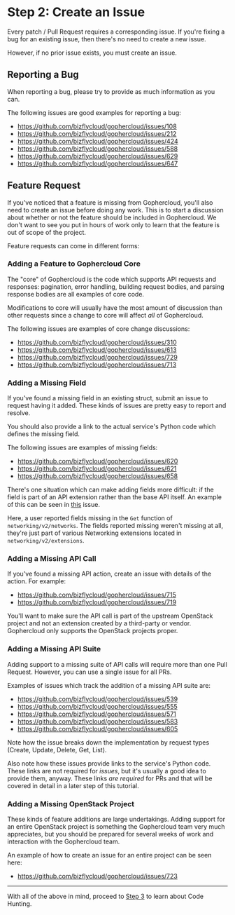 Step 2: Create an Issue
========================

Every patch / Pull Request requires a corresponding issue. If you're fixing
a bug for an existing issue, then there's no need to create a new issue.

However, if no prior issue exists, you must create an issue.

Reporting a Bug
---------------

When reporting a bug, please try to provide as much information as you
can.

The following issues are good examples for reporting a bug:

* https://github.com/bizflycloud/gophercloud/issues/108
* https://github.com/bizflycloud/gophercloud/issues/212
* https://github.com/bizflycloud/gophercloud/issues/424
* https://github.com/bizflycloud/gophercloud/issues/588
* https://github.com/bizflycloud/gophercloud/issues/629
* https://github.com/bizflycloud/gophercloud/issues/647

Feature Request
---------------

If you've noticed that a feature is missing from Gophercloud, you'll also
need to create an issue before doing any work. This is to start a discussion 
about whether or not the feature should be included in Gophercloud. We don't 
want to see you put in hours of work only to learn that the feature is out of 
scope of the project.

Feature requests can come in different forms:

### Adding a Feature to Gophercloud Core

The "core" of Gophercloud is the code which supports API requests and
responses: pagination, error handling, building request bodies, and parsing
response bodies are all examples of core code.

Modifications to core will usually have the most amount of discussion than
other requests since a change to core will affect _all_ of Gophercloud.

The following issues are examples of core change discussions:

* https://github.com/bizflycloud/gophercloud/issues/310
* https://github.com/bizflycloud/gophercloud/issues/613
* https://github.com/bizflycloud/gophercloud/issues/729
* https://github.com/bizflycloud/gophercloud/issues/713

### Adding a Missing Field

If you've found a missing field in an existing struct, submit an issue to
request having it added. These kinds of issues are pretty easy to report
and resolve.

You should also provide a link to the actual service's Python code which
defines the missing field.

The following issues are examples of missing fields:

* https://github.com/bizflycloud/gophercloud/issues/620
* https://github.com/bizflycloud/gophercloud/issues/621
* https://github.com/bizflycloud/gophercloud/issues/658

There's one situation which can make adding fields more difficult: if the field
is part of an API extension rather than the base API itself. An example of this
can be seen in [this](https://github.com/bizflycloud/gophercloud/issues/749)
issue.

Here, a user reported fields missing in the `Get` function of
`networking/v2/networks`. The fields reported missing weren't missing at all,
they're just part of various Networking extensions located in
`networking/v2/extensions`.

### Adding a Missing API Call

If you've found a missing API action, create an issue with details of
the action. For example:

* https://github.com/bizflycloud/gophercloud/issues/715
* https://github.com/bizflycloud/gophercloud/issues/719

You'll want to make sure the API call is part of the upstream OpenStack project
and not an extension created by a third-party or vendor. Gophercloud only
supports the OpenStack projects proper.

### Adding a Missing API Suite

Adding support to a missing suite of API calls will require more than one Pull
Request. However, you can use a single issue for all PRs.

Examples of issues which track the addition of a missing API suite are:

* https://github.com/bizflycloud/gophercloud/issues/539
* https://github.com/bizflycloud/gophercloud/issues/555
* https://github.com/bizflycloud/gophercloud/issues/571
* https://github.com/bizflycloud/gophercloud/issues/583
* https://github.com/bizflycloud/gophercloud/issues/605

Note how the issue breaks down the implementation by request types (Create,
Update, Delete, Get, List).

Also note how these issues provide links to the service's Python code. These
links are not required for _issues_, but it's usually a good idea to provide
them, anyway. These links _are required_ for PRs and that will be covered in
detail in a later step of this tutorial.

### Adding a Missing OpenStack Project

These kinds of feature additions are large undertakings. Adding support for
an entire OpenStack project is something the Gophercloud team very much
appreciates, but you should be prepared for several weeks of work and
interaction with the Gophercloud team.

An example of how to create an issue for an entire project can be seen
here:

* https://github.com/bizflycloud/gophercloud/issues/723

---

With all of the above in mind, proceed to [Step 3](step-03-code-hunting.md) to
learn about Code Hunting.
